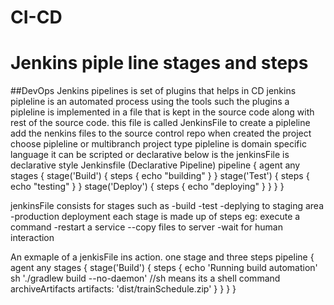 # CI-CD 
# Jenkins piple line stages and steps 
##DevOps
Jenkins pipelines is set of plugins that helps in CD
jenkins pipleline is an automated process using the tools such the plugins
a pipleline is implemented in a file that is kept in the source code along with  rest of the source code. this file is called JenkinsFile
to create a pipleline add the nenkins files to the source control repo
when created the project choose pipleline or multibranch project type 
pipleline is domain specific language
it can be scripted or declarative 
below is the jenkinsFile is declarative style
Jenkinsfile (Declarative Pipeline)
pipeline {
    agent any 
    stages {
        stage('Build') { 
            steps {
                echo "building"
            }
        }
        stage('Test') { 
            steps {
               echo "testing"
            }
        }
        stage('Deploy') { 
            steps {
                echo "deploying"
            }
        }
    }
}

jenkinsFile consists for stages such as
-build
-test
-deplying to staging area
-production deployment
each stage is made up of steps
eg:
execute a command
-restart a service
--copy files to server
-wait for human interaction

An exmaple of a jenkisFile ins action. one stage and three steps
pipeline {
    agent any
    stages {
        stage('Build') {
            steps {
                echo 'Running build automation'
                sh './gradlew build --no-daemon' //sh means its a shell command 
                archiveArtifacts artifacts: 'dist/trainSchedule.zip'
            }
        }
    }
}
